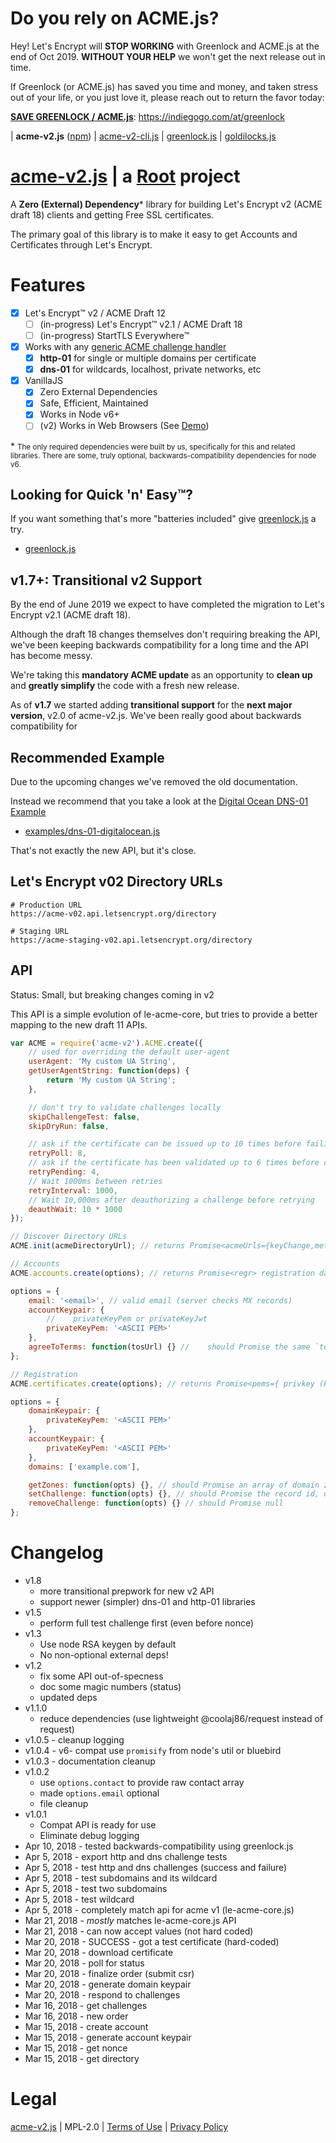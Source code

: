 # Do you rely on ACME.js?

Hey! Let's Encrypt will **STOP WORKING** with Greenlock and ACME.js at the end of Oct 2019.
**WITHOUT YOUR HELP** we won't get the next release out in time.

If Greenlock (or ACME.js) has saved you time and money, and taken stress out of your life,
or you just love it, please reach out to return the favor today:

[**SAVE GREENLOCK / ACME.js**](https://indiegogo.com/at/greenlock): <https://indiegogo.com/at/greenlock>

| **acme-v2.js** ([npm](https://www.npmjs.com/package/acme-v2))
| [acme-v2-cli.js](https://git.coolaj86.com/coolaj86/acme-v2-cli.js)
| [greenlock.js](https://git.coolaj86.com/coolaj86/greenlock.js)
| [goldilocks.js](https://git.coolaj86.com/coolaj86/goldilocks.js)

# [acme-v2.js](https://git.coolaj86.com/coolaj86/acme-v2.js) | a [Root](https://therootcompany.com) project

A **Zero (External) Dependency**\* library for building
Let's Encrypt v2 (ACME draft 18) clients and getting Free SSL certificates.

The primary goal of this library is to make it easy to
get Accounts and Certificates through Let's Encrypt.

# Features

- [x] Let's Encrypt&trade; v2 / ACME Draft 12
  - [ ] (in-progress) Let's Encrypt&trade; v2.1 / ACME Draft 18
  - [ ] (in-progress) StartTLS Everywhere&trade;
- [x] Works with any [generic ACME challenge handler](https://git.rootprojects.org/root/acme-challenge-test.js)
  - [x] **http-01** for single or multiple domains per certificate
  - [x] **dns-01** for wildcards, localhost, private networks, etc
- [x] VanillaJS
  - [x] Zero External Dependencies
  - [x] Safe, Efficient, Maintained
  - [x] Works in Node v6+
  - [ ] (v2) Works in Web Browsers (See [Demo](https://greenlock.domains))

\* <small>The only required dependencies were built by us, specifically for this and related libraries.
There are some, truly optional, backwards-compatibility dependencies for node v6.</small>

## Looking for Quick 'n' Easy&trade;?

If you want something that's more "batteries included" give
[greenlock.js](https://git.coolaj86.com/coolaj86/greenlock.js)
a try.

- [greenlock.js](https://git.coolaj86.com/coolaj86/greenlock.js)

## v1.7+: Transitional v2 Support

By the end of June 2019 we expect to have completed the migration to Let's Encrypt v2.1 (ACME draft 18).

Although the draft 18 changes themselves don't requiring breaking the API,
we've been keeping backwards compatibility for a long time and the API has become messy.

We're taking this **mandatory ACME update** as an opportunity to **clean up** and **greatly simplify**
the code with a fresh new release.

As of **v1.7** we started adding **transitional support** for the **next major version**, v2.0 of acme-v2.js.
We've been really good about backwards compatibility for

## Recommended Example

Due to the upcoming changes we've removed the old documentation.

Instead we recommend that you take a look at the
[Digital Ocean DNS-01 Example](https://git.rootprojects.org/root/acme-v2.js/src/branch/master/examples/dns-01-digitalocean.js)

- [examples/dns-01-digitalocean.js](https://git.rootprojects.org/root/acme-v2.js/src/branch/master/examples/dns-01-digitalocean.js)

That's not exactly the new API, but it's close.

## Let's Encrypt v02 Directory URLs

```
# Production URL
https://acme-v02.api.letsencrypt.org/directory
```

```
# Staging URL
https://acme-staging-v02.api.letsencrypt.org/directory
```

<!--
## How to build ACME clients

As this is intended to build ACME clients, there is not a simple 2-line example
(and if you want that, see [greenlock-express.js](https://git.coolaj86.com/coolaj86/greenlock-express.js)).

I'd recommend first running the example CLI client with a test domain and then investigating the files used for that example:

```bash
node examples/cli.js
```

The example cli has the following prompts:

```
What web address(es) would you like to get certificates for? (ex: example.com,*.example.com)
What challenge will you be testing today? http-01 or dns-01? [http-01]
What email should we use? (optional)
What API style would you like to test? v1-compat or promise? [v1-compat]

Put the string 'mBfh0SqaAV3MOK3B6cAhCbIReAyDuwuxlO1Sl70x6bM.VNAzCR4THe4czVzo9piNn73B1ZXRLaB2CESwJfKkvRM' into a file at 'example.com/.well-known/acme-challenge/mBfh0SqaAV3MOK3B6cAhCbIReAyDuwuxlO1Sl70x6bM'

echo 'mBfh0SqaAV3MOK3B6cAhCbIReAyDuwuxlO1Sl70x6bM.VNAzCR4THe4czVzo9piNn73B1ZXRLaB2CESwJfKkvRM' > 'example.com/.well-known/acme-challenge/mBfh0SqaAV3MOK3B6cAhCbIReAyDuwuxlO1Sl70x6bM'

Then hit the 'any' key to continue...
```

When you've completed the challenge you can hit a key to continue the process.

If you place the certificate you receive back in `tests/fullchain.pem`
you can then test it with `examples/https-server.js`.

```
examples/cli.js
examples/genkeypair.js
tests/compat.js
examples/https-server.js
examples/http-server.js
```

-->

## API

Status: Small, but breaking changes coming in v2

This API is a simple evolution of le-acme-core,
but tries to provide a better mapping to the new draft 11 APIs.

```js
var ACME = require('acme-v2').ACME.create({
	// used for overriding the default user-agent
	userAgent: 'My custom UA String',
	getUserAgentString: function(deps) {
		return 'My custom UA String';
	},

	// don't try to validate challenges locally
	skipChallengeTest: false,
	skipDryRun: false,

	// ask if the certificate can be issued up to 10 times before failing
	retryPoll: 8,
	// ask if the certificate has been validated up to 6 times before cancelling
	retryPending: 4,
	// Wait 1000ms between retries
	retryInterval: 1000,
	// Wait 10,000ms after deauthorizing a challenge before retrying
	deauthWait: 10 * 1000
});

// Discover Directory URLs
ACME.init(acmeDirectoryUrl); // returns Promise<acmeUrls={keyChange,meta,newAccount,newNonce,newOrder,revokeCert}>

// Accounts
ACME.accounts.create(options); // returns Promise<regr> registration data

options = {
	email: '<email>', // valid email (server checks MX records)
	accountKeypair: {
		//    privateKeyPem or privateKeyJwt
		privateKeyPem: '<ASCII PEM>'
	},
	agreeToTerms: function(tosUrl) {} //    should Promise the same `tosUrl` back
};

// Registration
ACME.certificates.create(options); // returns Promise<pems={ privkey (key), cert, chain (ca) }>

options = {
	domainKeypair: {
		privateKeyPem: '<ASCII PEM>'
	},
	accountKeypair: {
		privateKeyPem: '<ASCII PEM>'
	},
	domains: ['example.com'],

	getZones: function(opts) {}, // should Promise an array of domain zone names
	setChallenge: function(opts) {}, // should Promise the record id, or name
	removeChallenge: function(opts) {} // should Promise null
};
```

# Changelog

- v1.8
  - more transitional prepwork for new v2 API
  - support newer (simpler) dns-01 and http-01 libraries
- v1.5
  - perform full test challenge first (even before nonce)
- v1.3
  - Use node RSA keygen by default
  - No non-optional external deps!
- v1.2
  - fix some API out-of-specness
  - doc some magic numbers (status)
  - updated deps
- v1.1.0
  - reduce dependencies (use lightweight @coolaj86/request instead of request)
- v1.0.5 - cleanup logging
- v1.0.4 - v6- compat use `promisify` from node's util or bluebird
- v1.0.3 - documentation cleanup
- v1.0.2
  - use `options.contact` to provide raw contact array
  - made `options.email` optional
  - file cleanup
- v1.0.1
  - Compat API is ready for use
  - Eliminate debug logging
- Apr 10, 2018 - tested backwards-compatibility using greenlock.js
- Apr 5, 2018 - export http and dns challenge tests
- Apr 5, 2018 - test http and dns challenges (success and failure)
- Apr 5, 2018 - test subdomains and its wildcard
- Apr 5, 2018 - test two subdomains
- Apr 5, 2018 - test wildcard
- Apr 5, 2018 - completely match api for acme v1 (le-acme-core.js)
- Mar 21, 2018 - _mostly_ matches le-acme-core.js API
- Mar 21, 2018 - can now accept values (not hard coded)
- Mar 20, 2018 - SUCCESS - got a test certificate (hard-coded)
- Mar 20, 2018 - download certificate
- Mar 20, 2018 - poll for status
- Mar 20, 2018 - finalize order (submit csr)
- Mar 20, 2018 - generate domain keypair
- Mar 20, 2018 - respond to challenges
- Mar 16, 2018 - get challenges
- Mar 16, 2018 - new order
- Mar 15, 2018 - create account
- Mar 15, 2018 - generate account keypair
- Mar 15, 2018 - get nonce
- Mar 15, 2018 - get directory

# Legal

[acme-v2.js](https://git.coolaj86.com/coolaj86/acme-v2.js) |
MPL-2.0 |
[Terms of Use](https://therootcompany.com/legal/#terms) |
[Privacy Policy](https://therootcompany.com/legal/#privacy)
